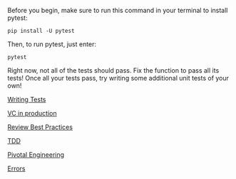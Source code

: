 Before you begin, make sure to run this command in your terminal to install pytest:
```
pip install -U pytest
```
Then, to run pytest, just enter:
```
pytest
```
Right now, not all of the tests should pass. Fix the function to pass all its tests! Once all your tests pass, try writing some additional unit tests of your own!

[Writing Tests](https://docs.python-guide.org/writing/tests/)

[VC in production](https://algorithmia.com/blog/how-to-version-control-your-production-machine-learning-models)

[Review Best Practices](https://www.kevinlondon.com/2015/05/05/code-review-best-practices.html)

[TDD](https://medium.com/uk-hydrographic-office/test-driven-development-is-essential-for-good-data-science-heres-why-db7975a03a44)

[Pivotal Engineering](https://tanzu.vmware.com/content/pivotal-engineering-journal)

[Errors](https://www.predictiveanalyticsworld.com/machinelearningtimes/four-ways-data-science-goes-wrong-and-how-test-driven-data-analysis-can-help/6947/)

